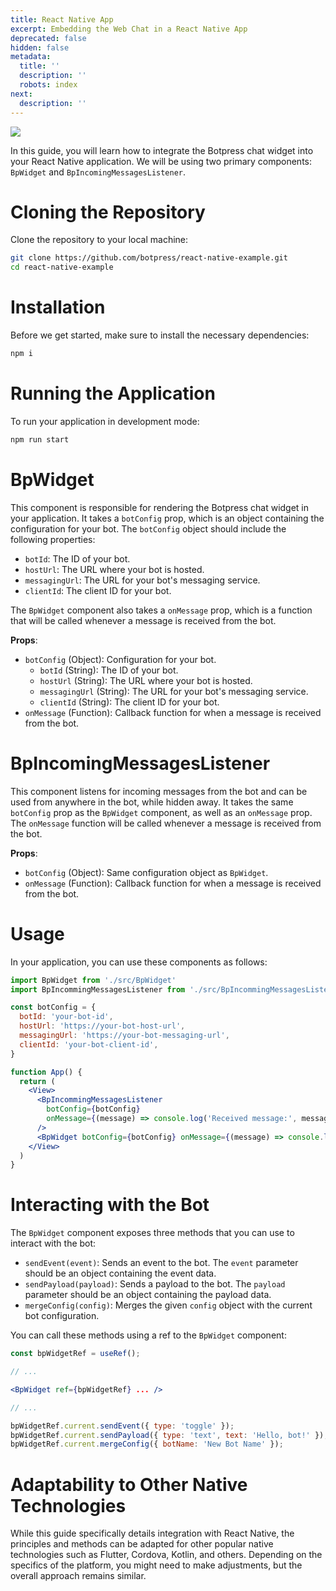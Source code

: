 ```yaml
---
title: React Native App
excerpt: Embedding the Web Chat in a React Native App
deprecated: false
hidden: false
metadata:
  title: ''
  description: ''
  robots: index
next:
  description: ''
---
```

![](https://files.readme.io/45172cf-image.png)

In this guide, you will learn how to integrate the Botpress chat widget into your React Native application. We will be using two primary components: `BpWidget` and `BpIncomingMessagesListener`.

# Cloning the Repository

Clone the repository to your local machine:

```bash
git clone https://github.com/botpress/react-native-example.git
cd react-native-example
```

# Installation

Before we get started, make sure to install the necessary dependencies:

```bash
npm i
```

# Running the Application

To run your application in development mode:

```bash
npm run start
```

# BpWidget

This component is responsible for rendering the Botpress chat widget in your application. It takes a `botConfig` prop, which is an object containing the configuration for your bot. The `botConfig` object should include the following properties:

- `botId`: The ID of your bot.
- `hostUrl`: The URL where your bot is hosted.
- `messagingUrl`: The URL for your bot's messaging service.
- `clientId`: The client ID for your bot.

The `BpWidget` component also takes a `onMessage` prop, which is a function that will be called whenever a message is received from the bot.

**Props**:

- `botConfig` (Object): Configuration for your bot.
  - `botId` (String): The ID of your bot.
  - `hostUrl` (String): The URL where your bot is hosted.
  - `messagingUrl` (String): The URL for your bot's messaging service.
  - `clientId` (String): The client ID for your bot.
- `onMessage` (Function): Callback function for when a message is received from the bot.

# BpIncomingMessagesListener

This component listens for incoming messages from the bot and can be used from anywhere in the bot, while hidden away. It takes the same `botConfig` prop as the `BpWidget` component, as well as an `onMessage` prop. The `onMessage` function will be called whenever a message is received from the bot.

**Props**:

- `botConfig` (Object): Same configuration object as `BpWidget`.
- `onMessage` (Function): Callback function for when a message is received from the bot.

# Usage

In your application, you can use these components as follows:

```jsx
import BpWidget from './src/BpWidget'
import BpIncommingMessagesListener from './src/BpIncommingMessagesListener'

const botConfig = {
  botId: 'your-bot-id',
  hostUrl: 'https://your-bot-host-url',
  messagingUrl: 'https://your-bot-messaging-url',
  clientId: 'your-bot-client-id',
}

function App() {
  return (
    <View>
      <BpIncommingMessagesListener
        botConfig={botConfig}
        onMessage={(message) => console.log('Received message:', message)}
      />
      <BpWidget botConfig={botConfig} onMessage={(message) => console.log('Received message:', message)} />
    </View>
  )
}
```

# Interacting with the Bot

The `BpWidget` component exposes three methods that you can use to interact with the bot:

- `sendEvent(event)`: Sends an event to the bot. The `event` parameter should be an object containing the event data.
- `sendPayload(payload)`: Sends a payload to the bot. The `payload` parameter should be an object containing the payload data.
- `mergeConfig(config)`: Merges the given `config` object with the current bot configuration.

You can call these methods using a ref to the `BpWidget` component:

```jsx
const bpWidgetRef = useRef();

// ...

<BpWidget ref={bpWidgetRef} ... />

// ...

bpWidgetRef.current.sendEvent({ type: 'toggle' });
bpWidgetRef.current.sendPayload({ type: 'text', text: 'Hello, bot!' });
bpWidgetRef.current.mergeConfig({ botName: 'New Bot Name' });
```

# Adaptability to Other Native Technologies

While this guide specifically details integration with React Native, the principles and methods can be adapted for other popular native technologies such as Flutter, Cordova, Kotlin, and others. Depending on the specifics of the platform, you might need to make adjustments, but the overall approach remains similar.